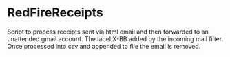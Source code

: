 # RedFireReceipts
Script to process receipts sent via html email and then forwarded to an unattended gmail account.
The label X-BB added by the incoming mail filter. Once processed into csv and appended to file the email is removed.
